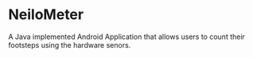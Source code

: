 # NeiloMeter
A Java implemented Android Application that allows users to count their footsteps using the hardware senors.
